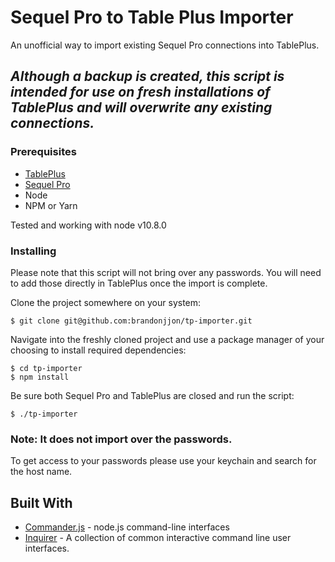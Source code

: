 # Sequel Pro to Table Plus Importer

An unofficial way to import existing Sequel Pro connections into TablePlus. 



## *Although a backup is created, this script is intended for use on fresh installations of TablePlus and will overwrite any existing connections.*

### Prerequisites
* [TablePlus](https://tableplus.io/)
* [Sequel Pro](https://www.sequelpro.com/)
* Node
* NPM or Yarn

Tested and working with node v10.8.0

### Installing
Please note that this script will not bring over any passwords. You will need to add those directly in TablePlus once the import is complete.

Clone the project somewhere on your system:
```
$ git clone git@github.com:brandonjjon/tp-importer.git
```

Navigate into the freshly cloned project and use a package manager of your choosing to install required dependencies:
```
$ cd tp-importer
$ npm install
```

Be sure both Sequel Pro and TablePlus are closed and run the script:
```
$ ./tp-importer
```
###  Note: It does not import over the passwords.
To get access to your passwords please use your keychain and search for the host name. 

## Built With

* [Commander.js](https://github.com/tj/commander.js/) - node.js command-line interfaces
* [Inquirer](https://github.com/SBoudrias/Inquirer.js/) - A collection of common interactive command line user interfaces.
